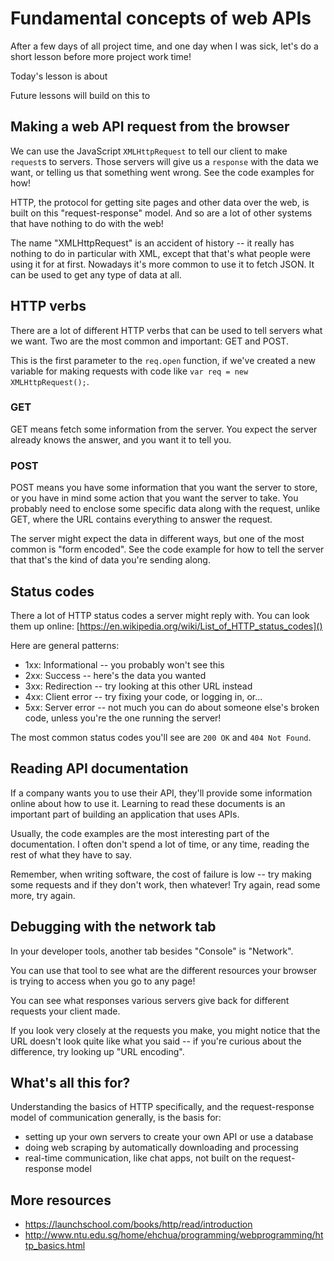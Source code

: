 # Fundamental concepts of web APIs
After a few days of all project time, and one day when I was sick, let's do a short lesson before more project work time!

Today's lesson is about

Future lessons will build on this to 

## Making a web API request from the browser
We can use the JavaScript `XMLHttpRequest` to tell our client to make `request`s to servers.
Those servers will give us a `response` with the data we want, or telling us that something went wrong.
See the code examples for how!

HTTP, the protocol for getting site pages and other data over the web, is built on this "request-response" model. And so are a lot of other systems that have nothing to do with the web!

The name "XMLHttpRequest" is an accident of history -- it really has nothing to do in particular with XML, except that that's what people were using it for at first. Nowadays it's more common to use it to fetch JSON. It can be used to get any type of data at all.


## HTTP verbs
There are a lot of different HTTP verbs that can be used to tell servers what we want.
Two are the most common and important: GET and POST.

This is the first parameter to the `req.open` function, if we've created a new variable for making requests with code like `var req = new XMLHttpRequest();`.

### GET
GET means fetch some information from the server. You expect the server already knows the answer, and you want it to tell you.

### POST
POST means you have some information that you want the server to store, or you have in mind some action that you want the server to take.
You probably need to enclose some specific data along with the request, unlike GET, where the URL contains everything to answer the request.

The server might expect the data in different ways, but one of the most common is "form encoded". See the code example for how to tell the server that that's the kind of data you're sending along.


## Status codes
There a lot of HTTP status codes a server might reply with. You can look them up online: [https://en.wikipedia.org/wiki/List_of_HTTP_status_codes]()

Here are general patterns:
- 1xx: Informational -- you probably won't see this
- 2xx: Success -- here's the data you wanted
- 3xx: Redirection -- try looking at this other URL instead
- 4xx: Client error -- try fixing your code, or logging in, or...
- 5xx: Server error -- not much you can do about someone else's broken code, unless you're the one running the server!

The most common status codes you'll see are `200 OK` and `404 Not Found`.


## Reading API documentation
If a company wants you to use their API, they'll provide some information online about how to use it. Learning to read these documents is an important part of building an application that uses APIs.

Usually, the code examples are the most interesting part of the documentation. I often don't spend a lot of time, or any time, reading the rest of what they have to say.

Remember, when writing software, the cost of failure is low -- try making some requests and if they don't work, then whatever! Try again, read some more, try again.

## Debugging with the network tab
In your developer tools, another tab besides "Console" is "Network".

You can use that tool to see what are the different resources your browser is trying to access when you go to any page!

You can see what responses various servers give back for different requests your client made.

If you look very closely at the requests you make, you might notice that the URL doesn't look quite like what you said -- if you're curious about the difference, try looking up "URL encoding".

## What's all this for?
Understanding the basics of HTTP specifically, and the request-response model of communication generally, is the basis for:
- setting up your own servers to create your own API or use a database
- doing web scraping by automatically downloading and processing
- real-time communication, like chat apps, not built on the request-response model

## More resources
- https://launchschool.com/books/http/read/introduction
- http://www.ntu.edu.sg/home/ehchua/programming/webprogramming/http_basics.html
